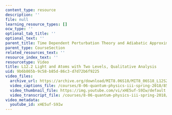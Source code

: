 ```yaml
---
content_type: resource
description: ''
file: null
learning_resource_types: []
ocw_type: ''
optional_tab_title: ''
optional_text: ''
parent_title: Time Dependent Perturbation Theory and Adiabatic Approximation
parent_type: CourseSection
related_resources_text: ''
resource_index_text: ''
resourcetype: Video
title: L12.2 Light and Atoms with Two Levels, Qualitative Analysis
uid: 9b6b865b-9c58-b85d-86c3-d7d72b6f9225
video_files:
  archive_url: https://archive.org/download/MIT8.06S18/MIT8_06S18_L12S2_300k.mp4
  video_captions_file: /courses/8-06-quantum-physics-iii-spring-2018/85087c17a51354b9af6bb99012d79806_xHE5uf-S9Iw.vtt
  video_thumbnail_file: https://img.youtube.com/vi/xHE5uf-S9Iw/default.jpg
  video_transcript_file: /courses/8-06-quantum-physics-iii-spring-2018/1465beef1113d6aa309d2b3d02a9ccc9_xHE5uf-S9Iw.pdf
video_metadata:
  youtube_id: xHE5uf-S9Iw
---
```

